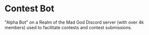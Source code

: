 # Contest Bot

"Alpha Bot" on a Realm of the Mad God Discord server (with over 4k members) used to facilitate contests and contest submissions.



